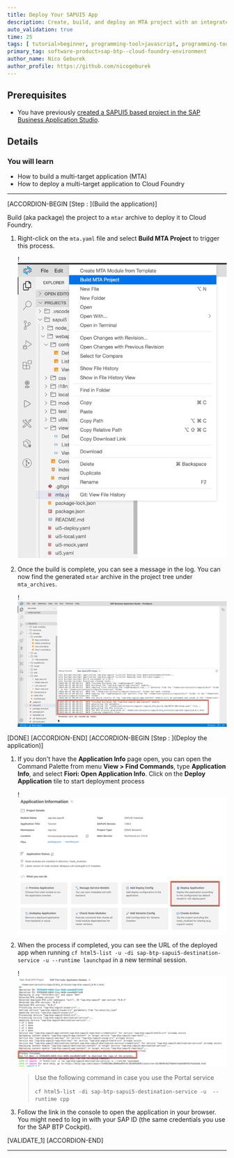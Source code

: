 ```yaml
---
title: Deploy Your SAPUI5 App
description: Create, build, and deploy an MTA project with an integrated SAPUI5 module to SAP BTP, Cloud Foundry environment
auto_validation: true
time: 25
tags: [ tutorial>beginner, programming-tool>javascript, programming-tool>sapui5, programming-tool>html5, software-product>sap-business-technology-platform, software-product>sap-business-application-studio]
primary_tag: software-product>sap-btp--cloud-foundry-environment
author_name: Nico Geburek
author_profile: https://github.com/nicogeburek
---
```


## Prerequisites
- You have previously [created a SAPUI5 based project in the SAP Business Application Studio](sapui5-101-create-project).

## Details
### You will learn
  - How to build a multi-target application (MTA)
  - How to deploy a multi-target application to Cloud Foundry

---

[ACCORDION-BEGIN [Step : ](Build the application)]

Build (aka package) the project to a `mtar` archive to deploy it to Cloud Foundry.

1. Right-click on the `mta.yaml` file and select **Build MTA Project** to trigger this process.

    !![build](./buildMTA.png)

2. Once the build is complete, you can see a message in the log. You can now find the generated `mtar` archive in the project tree under `mta_archives`.

    !![buildSuccess](./buildSuccess.png)

[DONE]
[ACCORDION-END]
[ACCORDION-BEGIN [Step : ](Deploy the application)]

1. If you don't have the **Application Info** page open, you can open the Command Palette from menu **View > Find Commands**, type **Application Info**, and select **Fiori: Open Application Info**. Click on the **Deploy Application** tile to start deployment process

    !![deploy](./deployTile.png)

2. When the process if completed, you can see the URL of the deployed app when running `cf html5-list -u -di sap-btp-sapui5-destination-service -u --runtime launchpad` in a new terminal session.

    !![cfapps](./deployedAppUrl.png)

    > Use the following command in case you use the Portal service
    >
    > `cf html5-list -di sap-btp-sapui5-destination-service -u  --runtime cpp`

3. Follow the link in the console to open the application in your browser. You might need to log in with your SAP ID (the same credentials you use for the SAP BTP Cockpit).

[VALIDATE_1]
[ACCORDION-END]


---
